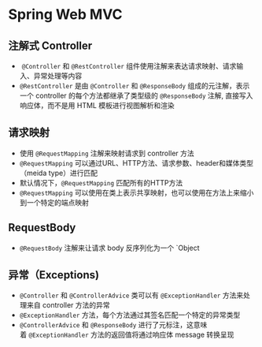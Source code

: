 
# Spring Web MVC


## 注解式 Controller

-  `@Controller` 和 `@RestController` 组件使用注解来表达请求映射、请求输入、异常处理等内容
-  `@RestController` 是由 `@Controller` 和 `@ResponseBody` 组成的元注解，表示一个 controller 的每个方法都继承了类型级的 `@ResponseBody` 注解, 直接写入响应体，而不是用 HTML 模板进行视图解析和渲染


## 请求映射

- 使用 `@RequestMapping` 注解来映射请求到 controller 方法
- `@RequestMapping` 可以通过URL、HTTP方法、请求参数、header和媒体类型（meida type）进行匹配
- 默认情况下，`@RequestMapping` 匹配所有的HTTP方法
- `@RequestMapping` 可以使用在类上表示共享映射，也可以使用在方法上来缩小到一个特定的端点映射


## RequestBody

- `@RequestBody` 注解来让请求 body 反序列化为一个 `Object


## 异常（Exceptions)

- `@Controller` 和 `@ControllerAdvice` 类可以有 `@ExceptionHandler` 方法来处理来自 controller 方法的异常
- `@ExceptionHandler` 方法，每个方法通过其签名匹配一个特定的异常类型
- `@ControllerAdvice` 和 `@ResponseBody` 进行了元标注，这意味着 `@ExceptionHandler` 方法的返回值将通过响应体 message 转换呈现


